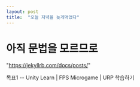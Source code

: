 ```yaml
---
layout: post
title:  "오늘 저녁을 늦게먹었다"
---
```


# 아직 문법을 모르므로 
"https://jekyllrb.com/docs/posts/"

목표1 -- Unity Learn | FPS Microgame | URP 학습하기

